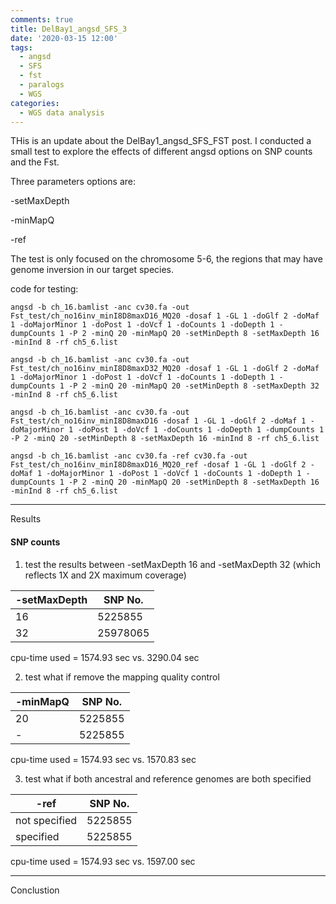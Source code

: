 ```yaml
---
comments: true
title: DelBay1_angsd_SFS_3 
date: '2020-03-15 12:00'
tags:
  - angsd
  - SFS
  - fst
  - paralogs
  - WGS
categories:
  - WGS data analysis
---
```


THis is an update about the DelBay1_angsd_SFS_FST post. I conducted a small test to explore the effects of different angsd options on SNP counts and the Fst.

Three parameters options are:

-setMaxDepth

-minMapQ

-ref

The test is only focused on the chromosome 5-6, the regions that may have genome inversion in our target species.

code for testing:

```shell
angsd -b ch_16.bamlist -anc cv30.fa -out Fst_test/ch_no16inv_minI8D8maxD16_MQ20 -dosaf 1 -GL 1 -doGlf 2 -doMaf 1 -doMajorMinor 1 -doPost 1 -doVcf 1 -doCounts 1 -doDepth 1 -dumpCounts 1 -P 2 -minQ 20 -minMapQ 20 -setMinDepth 8 -setMaxDepth 16 -minInd 8 -rf ch5_6.list

angsd -b ch_16.bamlist -anc cv30.fa -out Fst_test/ch_no16inv_minI8D8maxD32_MQ20 -dosaf 1 -GL 1 -doGlf 2 -doMaf 1 -doMajorMinor 1 -doPost 1 -doVcf 1 -doCounts 1 -doDepth 1 -dumpCounts 1 -P 2 -minQ 20 -minMapQ 20 -setMinDepth 8 -setMaxDepth 32 -minInd 8 -rf ch5_6.list

angsd -b ch_16.bamlist -anc cv30.fa -out Fst_test/ch_no16inv_minI8D8maxD16 -dosaf 1 -GL 1 -doGlf 2 -doMaf 1 -doMajorMinor 1 -doPost 1 -doVcf 1 -doCounts 1 -doDepth 1 -dumpCounts 1 -P 2 -minQ 20 -setMinDepth 8 -setMaxDepth 16 -minInd 8 -rf ch5_6.list

angsd -b ch_16.bamlist -anc cv30.fa -ref cv30.fa -out Fst_test/ch_no16inv_minI8D8maxD16_MQ20_ref -dosaf 1 -GL 1 -doGlf 2 -doMaf 1 -doMajorMinor 1 -doPost 1 -doVcf 1 -doCounts 1 -doDepth 1 -dumpCounts 1 -P 2 -minQ 20 -minMapQ 20 -setMinDepth 8 -setMaxDepth 16 -minInd 8 -rf ch5_6.list
```

---
Results

#### SNP counts

1. test the results between -setMaxDepth 16 and -setMaxDepth 32 (which reflects 1X and 2X maximum coverage)

| -setMaxDepth |   SNP No.  | 
|--------------|------------|
|      16      |   5225855  | 
|      32      |  25978065  | 

cpu-time used =  1574.93 sec vs. 3290.04 sec

2. test what if remove the mapping quality control

|  -minMapQ  |   SNP No.  | 
|------------|------------|
|      20    |   5225855  | 
|      -     |   5225855  | 

cpu-time used =  1574.93 sec vs. 1570.83 sec

3. test what if both ancestral and reference genomes are both specified 

|      -ref         |   SNP No.  | 
|-------------------|------------|
|   not specified   |   5225855  | 
|   specified       |   5225855  | 

cpu-time used =  1574.93 sec vs. 1597.00 sec


---
Conclustion


